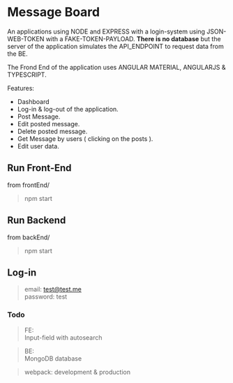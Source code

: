 #  Message Board
An applications using NODE and EXPRESS with a login-system using JSON-WEB-TOKEN with a FAKE-TOKEN-PAYLOAD. <b>There is no database</b> but the server of the application simulates the API_ENDPOINT to request data from the BE.

The Frond End of the application uses ANGULAR MATERIAL, ANGULARJS & TYPESCRIPT.  

Features:<br/>
* Dashboard<br/>
* Log-in & log-out of the application.<br/>
* Post Message.<br/>
* Edit posted message.<br/>
* Delete posted message.<br/>
* Get Message by users ( clicking on the posts ).<br/>
* Edit user data.<br/>

## Run Front-End
from frontEnd/

> npm start

## Run Backend
from backEnd/

> npm start

## Log-in
> email: test@test.me<br>
> password: test


### Todo
> FE:<br/>
> Input-field with autosearch <br/>

> BE:<br/>
> MongoDB database <br/>

> webpack: development & production<br/>
